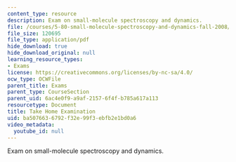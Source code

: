 ```yaml
---
content_type: resource
description: Exam on small-molecule spectroscopy and dynamics.
file: /courses/5-80-small-molecule-spectroscopy-and-dynamics-fall-2008/ba5076636792f32e99f3ebfb2e1bd0a6_examf_1978.pdf
file_size: 120695
file_type: application/pdf
hide_download: true
hide_download_original: null
learning_resource_types:
- Exams
license: https://creativecommons.org/licenses/by-nc-sa/4.0/
ocw_type: OCWFile
parent_title: Exams
parent_type: CourseSection
parent_uid: 6ac4e0f9-a9af-2157-6f4f-b785a617a113
resourcetype: Document
title: Take Home Examination
uid: ba507663-6792-f32e-99f3-ebfb2e1bd0a6
video_metadata:
  youtube_id: null
---
```

Exam on small-molecule spectroscopy and dynamics.